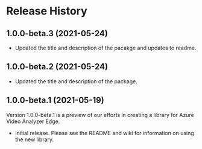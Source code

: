 # Release History

## 1.0.0-beta.3 (2021-05-24)

- Updated the title and description of the pacakge and updates to readme.

## 1.0.0-beta.2 (2021-05-24)

- Updated the title and description of the package.

## 1.0.0-beta.1 (2021-05-19)
Version 1.0.0-beta.1 is a preview of our efforts in creating a library for Azure Video Analyzer Edge.

- Initial release. Please see the README and wiki for information on using the new library.

